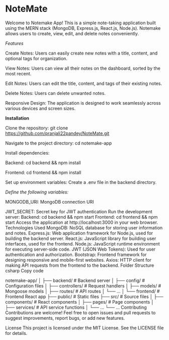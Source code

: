 # NoteMate
Welcome to Notemake App! This is a simple note-taking application built using the MERN stack (MongoDB, Express.js, React.js, Node.js). Notemake allows users to create, view, edit, and delete notes conveniently.

*Features*


Create Notes: Users can easily create new notes with a title, content, and optional tags for organization.

View Notes: Users can view all their notes on the dashboard, sorted by the most recent.

Edit Notes: Users can edit the title, content, and tags of their existing notes.

Delete Notes: Users can delete unwanted notes.

Responsive Design: The application is designed to work seamlessly across various devices and screen sizes.

**Installation**

Clone the repository: git clone https://github.com/pranjali22pandey/NoteMate.git

Navigate to the project directory: cd notemake-app

Install dependencies:

Backend: cd backend && npm install

Frontend: cd frontend && npm install

Set up environment variables:
Create a .env file in the backend directory.

*Define the following variables:*

MONGODB_URI: MongoDB connection URI

JWT_SECRET: Secret key for JWT authentication
Run the development server:
Backend: cd backend && npm start
Frontend: cd frontend && npm start
Access the application at http://localhost:3000 in your web browser.
Technologies Used
MongoDB: NoSQL database for storing user information and notes.
Express.js: Web application framework for Node.js, used for building the backend server.
React.js: JavaScript library for building user interfaces, used for the frontend.
Node.js: JavaScript runtime environment for executing server-side code.
JWT (JSON Web Tokens): Used for user authentication and authorization.
Bootstrap: Frontend framework for designing responsive and mobile-first websites.
Axios: HTTP client for making API requests from the frontend to the backend.
Folder Structure
csharp
Copy code




notemake-app/
│
├── backend/                  # Backend server
│   ├── config/               # Configuration files
│   ├── controllers/          # Request handlers
│   ├── models/               # Mongoose models
│   ├── routes/               # API routes
│   └── ...
│
└── frontend/                 # Frontend React app
    ├── public/               # Static files
    ├── src/                  # Source files
    │   ├── components/       # React components
    │   ├── pages/            # Page components
    │   ├── services/         # API service functions
    │   └── ...
    └── ...
Contributing
Contributions are welcome! Feel free to open issues and pull requests to suggest improvements, report bugs, or add new features.

License
This project is licensed under the MIT License. See the LICENSE file for details.
